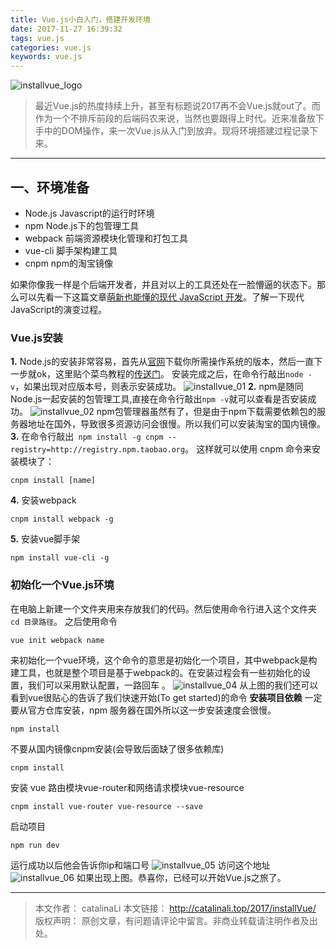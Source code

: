 ```yaml
---
title: Vue.js小白入门，搭建开发环境
date: 2017-11-27 16:39:32
tags: vue.js
categories: vue.js
keywords: vue.js
---
```

![installvue_logo](http://ou3np1yz4.bkt.clouddn.com/installvue_logo.jpg)
>最近Vue.js的热度持续上升，甚至有标题说2017再不会Vue.js就out了。而作为一个不排斥前段的后端码农来说，当然也要跟得上时代。近来准备放下手中的DOM操作，来一次Vue.js从入门到放弃。现将环境搭建过程记录下来。

---
<!--more-->

## 一、环境准备
- Node.js Javascript的运行时环境
- npm Node.js下的包管理工具
- webpack 前端资源模块化管理和打包工具
- vue-cli 脚手架构建工具
- cnpm  npm的淘宝镜像

如果你像我一样是个后端开发者，并且对以上的工具还处在一脸懵逼的状态下。那么可以先看一下这篇文章[萌新也能懂的现代 JavaScript 开发](https://zhuanlan.zhihu.com/p/31044340)。了解一下现代 JavaScript的演变过程。
### Vue.js安装
**1.** Node.js的安装非常容易，首先从[官网](https://nodejs.org/en/download/)下载你所需操作系统的版本，然后一直下一步就ok，这里贴个菜鸟教程的[传送门](http://www.runoob.com/nodejs/nodejs-install-setup.html)。
安装完成之后，在命令行敲出`node -v`，如果出现对应版本号，则表示安装成功。
![installvue_01](http://ou3np1yz4.bkt.clouddn.com/installvue_01.jpg)
**2.** npm是随同Node.js一起安装的包管理工具,直接在命令行敲出`npm -v`就可以查看是否安装成功。
![installvue_02](http://ou3np1yz4.bkt.clouddn.com/installvue_02.jpg)
npm包管理器虽然有了，但是由于npm下载需要依赖包的服务器地址在国外，导致很多资源访问会很慢。所以我们可以安装淘宝的国内镜像。
**3.** 在命令行敲出` npm install -g cnpm --registry=http://registry.npm.taobao.org`。
这样就可以使用 cnpm 命令来安装模块了：
```linux
cnpm install [name]
```
**4.** 安装webpack
```
cnpm install webpack -g
```
**5.** 安装vue脚手架
```
npm install vue-cli -g
```
### 初始化一个Vue.js环境
在电脑上新建一个文件夹用来存放我们的代码。然后使用命令行进入这个文件夹`cd 目录路径`。
之后使用命令
```cmd 
vue init webpack name
```
来初始化一个vue环境，这个命令的意思是初始化一个项目，其中webpack是构建工具，也就是整个项目是基于webpack的。在安装过程会有一些初始化的设置，我们可以采用默认配置，一路回车 。
![installvue_04](http://ou3np1yz4.bkt.clouddn.com/installvue_04.png)
从上图的我们还可以看到vue很贴心的告诉了我们快速开始(To get started)的命令
**安装项目依赖**
一定要从官方仓库安装，npm 服务器在国外所以这一步安装速度会很慢。
```
npm install
```
不要从国内镜像cnpm安装(会导致后面缺了很多依赖库)
```
cnpm install
```
安装 vue 路由模块vue-router和网络请求模块vue-resource
```
cnpm install vue-router vue-resource --save
```
启动项目
```
npm run dev
```
运行成功以后他会告诉你ip和端口号
![installvue_05](http://ou3np1yz4.bkt.clouddn.com/installvue_05.png)
访问这个地址
![installvue_06](http://ou3np1yz4.bkt.clouddn.com/installvue_06.png)
如果出现上图。恭喜你，已经可以开始Vue.js之旅了。

---
>本文作者： catalinaLi
本文链接： http://catalinali.top/2017/installVue/
版权声明： 原创文章，有问题请评论中留言。非商业转载请注明作者及出处。

